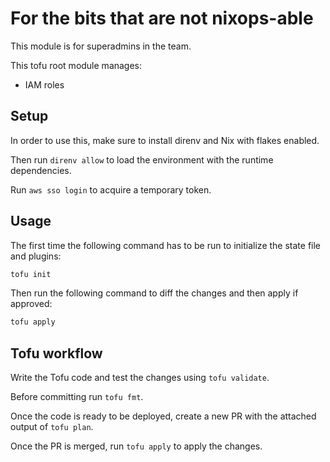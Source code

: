 # For the bits that are not nixops-able

This module is for superadmins in the team.

This tofu root module manages:
* IAM roles

## Setup

In order to use this, make sure to install direnv and Nix with flakes enabled.

Then run `direnv allow` to load the environment with the runtime dependencies.

Run `aws sso login` to acquire a temporary token.

## Usage

The first time the following command has to be run to initialize the state
file and plugins:

```sh
tofu init
```

Then run the following command to diff the changes and then apply if approved:

```sh
tofu apply
```

## Tofu workflow

Write the Tofu code and test the changes using `tofu validate`.

Before committing run `tofu fmt`.

Once the code is ready to be deployed, create a new PR with the attached
output of `tofu plan`.

Once the PR is merged, run `tofu apply` to apply the changes.
